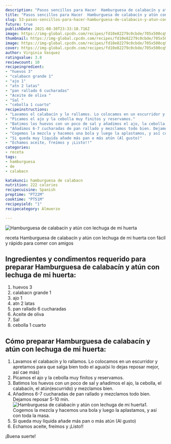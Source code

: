 ```yaml
---
description: "Pasos sencillos para Hacer  Hamburguesa de calabacín y atún con lechuga de mi huerta"
title: "Pasos sencillos para Hacer  Hamburguesa de calabacín y atún con lechuga de mi huerta"
slug: 53-pasos-sencillos-para-hacer-hamburguesa-de-calabacin-y-atun-con-lechuga-de-mi-huerta
future: true
publishDate: 2021-08-30T23:33:10.716Z
image: https://img-global.cpcdn.com/recipes/fd10e82279c0cbde/705x500cq90/hamburguesa-de-calabacin-y-atun-con-lechuga-de-mi-huerta-foto-principal.jpg
thumbnail: https://img-global.cpcdn.com/recipes/fd10e82279c0cbde/705x500cq90/hamburguesa-de-calabacin-y-atun-con-lechuga-de-mi-huerta-foto-principal.jpg
image: https://img-global.cpcdn.com/recipes/fd10e82279c0cbde/705x500cq90/hamburguesa-de-calabacin-y-atun-con-lechuga-de-mi-huerta-foto-principal.jpg
cover: https://img-global.cpcdn.com/recipes/fd10e82279c0cbde/705x500cq90/hamburguesa-de-calabacin-y-atun-con-lechuga-de-mi-huerta-foto-principal.jpg
author: Virginia Vasquez
ratingvalue: 3.8
reviewcount: 10
recipeingredient:
- "huevos 3"
- "calabacn grande 1"
- "ajo 1"
- "atn 2 latas"
- "pan rallado 6 cucharadas"
- "Aceite de oliva "
- "Sal "
- "cebolla 1 cuarto"
recipeinstructions:
- "Lavamos el calabacín y lo rallamos. Lo colocamos en un escurridor y apretamos para que salga bien todo el agua(si lo dejas reposar mejor, así cae más)"
- "Picamos el ajo y la cebolla muy finitos y reservamos."
- "Batimos los huevos con un poco de sal y añadimos el ajo, la cebolla, el calabacín, el atún(escurrido) y mezclamos bien."
- "Añadimos 6-7 cucharadas de pan rallado y mezclamos todo bien. Dejamos reposar 5-10 min."
- "Cogemos la mezcla y hacemos una bola y luego la aplastamos, y así con toda la masa."
- "Si queda muy líquida añade más pan o más atún (Al gusto)"
- "Echamos aceite, freímos y ¡Listo!!"
categories:
- receta
tags:
- hamburguesa
- de
- calabacn

katakunci: hamburguesa de calabacn 
nutrition: 222 calories
recipecuisine: Spanish
preptime: "PT22M"
cooktime: "PT51M"
recipeyield: "1"
recipecategory: Almuerzo

---
```



![Hamburguesa de calabacín y atún con lechuga de mi huerta](https://img-global.cpcdn.com/recipes/fd10e82279c0cbde/705x500cq90/hamburguesa-de-calabacin-y-atun-con-lechuga-de-mi-huerta-foto-principal.jpg)

receta Hamburguesa de calabacín y atún con lechuga de mi huerta con fácil y rápido para comer con amigos

<!--inarticleads1-->

## Ingredientes y condimentos requerido para preparar Hamburguesa de calabacín y atún con lechuga de mi huerta:

1. huevos 3
1. calabacn grande 1
1. ajo 1
1. atn 2 latas
1. pan rallado 6 cucharadas
1. Aceite de oliva 
1. Sal 
1. cebolla 1 cuarto



<!--inarticleads2-->

## Cómo preparar Hamburguesa de calabacín y atún con lechuga de mi huerta:

1. Lavamos el calabacín y lo rallamos. Lo colocamos en un escurridor y apretamos para que salga bien todo el agua(si lo dejas reposar mejor, así cae más)
1. Picamos el ajo y la cebolla muy finitos y reservamos.
1. Batimos los huevos con un poco de sal y añadimos el ajo, la cebolla, el calabacín, el atún(escurrido) y mezclamos bien.
1. Añadimos 6-7 cucharadas de pan rallado y mezclamos todo bien. Dejamos reposar 5-10 min.
<img src="https://img-global.cpcdn.com/steps/965881a8a281eca4/160x128cq70/foto-del-paso-4-de-la-receta-hamburguesa-de-calabacin-y-atun-con-lechuga-de-mi-huerta.jpg" alt="Hamburguesa de calabacín y atún con lechuga de mi huerta">1. Cogemos la mezcla y hacemos una bola y luego la aplastamos, y así con toda la masa.
1. Si queda muy líquida añade más pan o más atún (Al gusto)
1. Echamos aceite, freímos y ¡Listo!!



¡Buena suerte!


